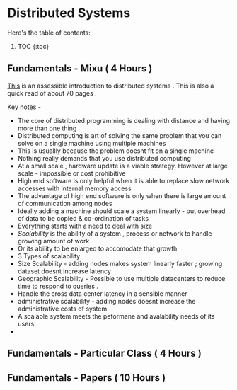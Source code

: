 # Distributed Systems

Here's the table of contents:

1. TOC
{:toc}

## Fundamentals - Mixu ( 4 Hours )
[This](http://book.mixu.net/distsys/ebook.html) is an assessible introduction to distributed systems . This is also a quick read of about 70 pages . 

Key notes -
- The core of distributed programming is dealing with distance and having more than one thing
- Distributed computing is art of solving the same problem that you can solve on a single machine using multiple machines
- This is usuallly because the problem doesnt fit on a single machine 
- Nothing really demands that you use distributed computing
- At a small scale , hardware update is a viable strategy. However at large scale - impossible or cost prohibitive
- High end software is only helpful when it is able to replace slow network accesses with internal memory access
- The advantage of high end software is only when there is large amount of communication among nodes
- Ideally adding a machine should scale a system linearly - but overhead of data to be copied & co-ordination of tasks
- Everything starts with a need to deal with size 
- *Scalability* is the ability of a system , process or network to handle growing amount of work
- Or its ability to be enlarged to accomodate that growth
- 3 Types of scalability 
- Size Scalability - adding nodes makes system linearly faster ; growing dataset doesnt increase latency
- Geographic Scalability - Possible to use multiple datacenters to reduce time to respond to queries . 
- Handle the cross data center latency in a sensible manner 
- administrative scalability - adding nodes doesnt increase the administrative costs of system 
- A scalable system meets the peformane and avalability needs of its users 
- 

## Fundamentals - Particular Class ( 4 Hours )
## Fundamentals - Papers ( 10 Hours )
